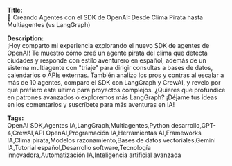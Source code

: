 **Title:**  
🚀 Creando Agentes con el SDK de OpenAI: Desde Clima Pirata hasta Multiagentes (vs LangGraph)  

**Description:**  
¡Hoy comparto mi experiencia explorando el nuevo SDK de agentes de OpenAI! Te muestro cómo creé un agente pirata del clima que detecta ciudades y responde con estilo aventurero en español, además de un sistema multiagente con "triaje" para dirigir consultas a bases de datos, calendarios o APIs externas. También analizo los pros y contras al escalar a más de 10 agentes, comparo el SDK con LangGraph y CrewAI, y revelo por qué prefiero este último para proyectos complejos. ¿Quieres que profundice en patrones avanzados o exploremos más LangGraph? ¡Déjame tus ideas en los comentarios y suscríbete para más aventuras en IA!  

**Tags:**  
OpenAI SDK,Agentes IA,LangGraph,Multiagentes,Python desarrollo,GPT-4,CrewAI,API OpenAI,Programación IA,Herramientas AI,Frameworks IA,Clima pirata,Modelos razonamiento,Bases de datos vectoriales,Gemini IA,Tutorial español,Desarrollo software,Tecnología innovadora,Automatización IA,Inteligencia artificial avanzada